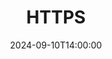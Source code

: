 ---
type: lecture
date: "2024-09-10T14:00:00"
title: HTTPS
readings:
  - link: /readings/chapter-1-http/https/
    name: HTTPS
  - link: https://www.ssl.com/article/what-is-a-certificate-authority-ca/
    optional: true
    name: What is a Certificate Authority?
  - link: https://dl.acm.org/doi/pdf/10.1145/3319535.3363192
    name: "Let’s Encrypt: An Automated Certificate Authority to Encrypt the Entire Web"
    grad_only: true
notes: reminder -  Readings marked with 🧑‍🎓 are only required for graduate students; readings marked with 📵 will not be covered on the quiz.
---